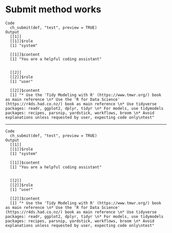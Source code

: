 # Submit method works

    Code
      ch_submit(def, "test", preview = TRUE)
    Output
      [[1]]
      [[1]]$role
      [1] "system"
      
      [[1]]$content
      [1] "You are a helpful coding assistant"
      
      
      [[2]]
      [[2]]$role
      [1] "user"
      
      [[2]]$content
      [1] "* Use the 'Tidy Modeling with R' (https://www.tmwr.org/) book as main reference \n* Use the 'R for Data Science' (https://r4ds.had.co.nz/) book as main reference \n* Use tidyverse packages: readr, ggplot2, dplyr, tidyr \n* For models, use tidymodels packages: recipes, parsnip, yardstick, workflows, broom \n* Avoid explanations unless requested by user, expecting code only\ntest"
      
      

---

    Code
      ch_submit(def, "test", preview = TRUE)
    Output
      [[1]]
      [[1]]$role
      [1] "system"
      
      [[1]]$content
      [1] "You are a helpful coding assistant"
      
      
      [[2]]
      [[2]]$role
      [1] "user"
      
      [[2]]$content
      [1] "* Use the 'Tidy Modeling with R' (https://www.tmwr.org/) book as main reference \n* Use the 'R for Data Science' (https://r4ds.had.co.nz/) book as main reference \n* Use tidyverse packages: readr, ggplot2, dplyr, tidyr \n* For models, use tidymodels packages: recipes, parsnip, yardstick, workflows, broom \n* Avoid explanations unless requested by user, expecting code only\ntest"
      
      

